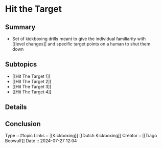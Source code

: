 # Hit the Target

## Summary

- Set of kickboxing drills meant to give the individual familiarity with [[level changes]] and specific target points on a human to shut them down
## Subtopics

- [[Hit The Target 1]]
- [[Hit The Target 2]]
- [[Hit The Target 3]]
- [[Hit The Target 4]]
## Details

## Conclusion


Type :: #topic
Links :: [[Kickboxing]] [[Dutch Kickboxing]]
Creator :: [[Tiago Beowulf]]
Date ::  2024-07-27 12:04